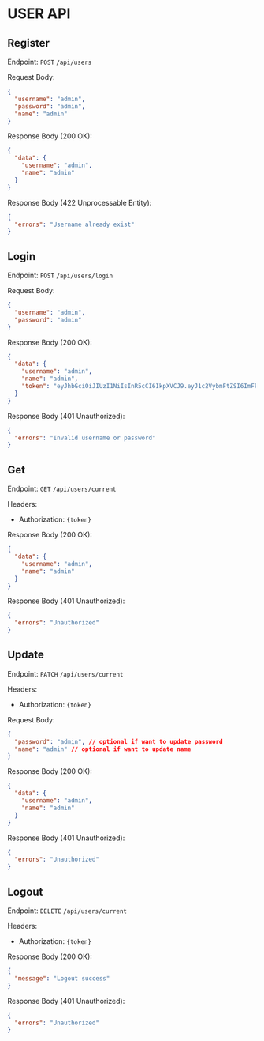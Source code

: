 # USER API

## Register

Endpoint: `POST` `/api/users`

Request Body:

```json
{
  "username": "admin",
  "password": "admin",
  "name": "admin"
}
```

Response Body (200 OK):

```json
{
  "data": {
    "username": "admin",
    "name": "admin"
  }
}
```

Response Body (422 Unprocessable Entity):

```json
{
  "errors": "Username already exist"
}
```

## Login

Endpoint: `POST` `/api/users/login`

Request Body:

```json
{
  "username": "admin",
  "password": "admin"
}
```

Response Body (200 OK):

```json
{
  "data": {
    "username": "admin",
    "name": "admin",
    "token": "eyJhbGciOiJIUzI1NiIsInR5cCI6IkpXVCJ9.eyJ1c2VybmFtZSI6ImFkbWluIiwiaWF0IjoxNjI0NjU5NzQ5LCJleHAiOjE2MjQ2NTk3NDl9.0CnXr0K2D9OjN7UWZ2nM6pVwvQ1Z9h9ZcM5Wn7Q7KU"
  }
}
```

Response Body (401 Unauthorized):

```json
{
  "errors": "Invalid username or password"
}
```

## Get

Endpoint: `GET` `/api/users/current`

Headers:

- Authorization: `{token}`

Response Body (200 OK):

```json
{
  "data": {
    "username": "admin",
    "name": "admin"
  }
}
```

Response Body (401 Unauthorized):

```json
{
  "errors": "Unauthorized"
}
```

## Update

Endpoint: `PATCH` `/api/users/current`

Headers:

- Authorization: `{token}`

Request Body:

```json
{
  "password": "admin", // optional if want to update password
  "name": "admin" // optional if want to update name
}
```

Response Body (200 OK):

```json
{
  "data": {
    "username": "admin",
    "name": "admin"
  }
}
```

Response Body (401 Unauthorized):

```json
{
  "errors": "Unauthorized"
}
```

## Logout

Endpoint: `DELETE` `/api/users/current`

Headers:

- Authorization: `{token}`

Response Body (200 OK):

```json
{
  "message": "Logout success"
}
```

Response Body (401 Unauthorized):

```json
{
  "errors": "Unauthorized"
}
```

